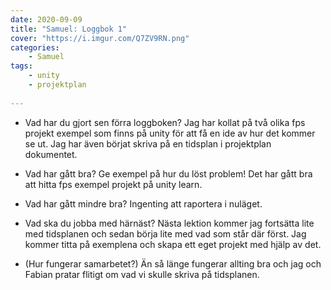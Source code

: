 ```yaml
---
date: 2020-09-09
title: "Samuel: Loggbok 1"
cover: "https://i.imgur.com/Q7ZV9RN.png"
categories: 
    - Samuel
tags:
    - unity
    - projektplan
    
---
```



- Vad har du gjort sen förra loggboken?
Jag har kollat på två olika fps projekt exempel som finns på unity för att få en ide av hur det kommer se ut.
Jag har även börjat skriva på en tidsplan i projektplan dokumentet.

- Vad har gått bra? Ge exempel på hur du löst problem!
Det har gått bra att hitta fps exempel projekt på unity learn.

- Vad har gått mindre bra? 
Ingenting att raportera i nuläget.

- Vad ska du jobba med härnäst?
Nästa lektion kommer jag fortsätta lite med tidsplanen och sedan börja lite med vad som står där först. Jag kommer titta på exemplena och skapa ett eget projekt med hjälp av det.

- (Hur fungerar samarbetet?)
Än så länge fungerar allting bra och jag och Fabian pratar flitigt om vad vi skulle skriva på tidsplanen.
